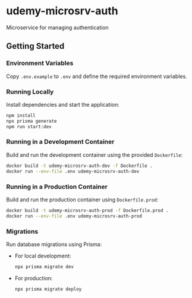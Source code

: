 # udemy-microsrv-auth

Microservice for managing authentication

## Getting Started

### Environment Variables

Copy `.env.example` to `.env` and define the required environment variables.

### Running Locally

Install dependencies and start the application:

```bash
npm install
npx prisma generate
npm run start:dev
```

### Running in a Development Container

Build and run the development container using the provided `Dockerfile`:

```bash
docker build -t udemy-microsrv-auth-dev -f Dockerfile .
docker run --env-file .env udemy-microsrv-auth-dev
```

### Running in a Production Container

Build and run the production container using `Dockerfile.prod`:

```bash
docker build -t udemy-microsrv-auth-prod -f Dockerfile.prod .
docker run --env-file .env udemy-microsrv-auth-prod
```

### Migrations

Run database migrations using Prisma:

- For local development:
  ```bash
  npx prisma migrate dev
  ```
- For production:
  ```bash
  npx prisma migrate deploy
  ```
